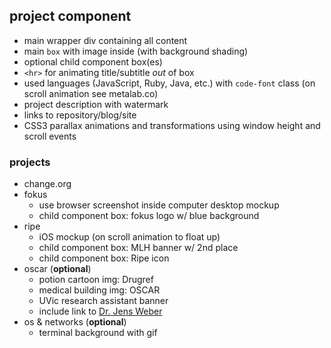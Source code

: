 ## project component
+ main wrapper div containing all content
+ main `box` with image inside (with background shading)
+ optional child component box(es)
+ `<hr>` for animating title/subtitle *out* of box
+ used languages (JavaScript, Ruby, Java, etc.) with `code-font` class (on scroll animation see metalab.co)
+ project description with watermark
+ links to repository/blog/site
+ CSS3 parallax animations and transformations using window height and scroll events

### projects
+ change.org
+ fokus
  + use browser screenshot inside computer desktop mockup
  + child component box: fokus logo w/ blue background
+ ripe
  + iOS mockup (on scroll animation to float up)
  + child component box: MLH banner w/ 2nd place
  + child component box: Ripe icon 
+ oscar (**optional**)
  + potion cartoon img: Drugref
  + medical building img: OSCAR
  + UVic research assistant banner
  + include link to [Dr. Jens Weber](https://lead-lab.atlassian.net/wiki/spaces/~admin/overview)
+ os & networks (**optional**)
  + terminal background with gif
